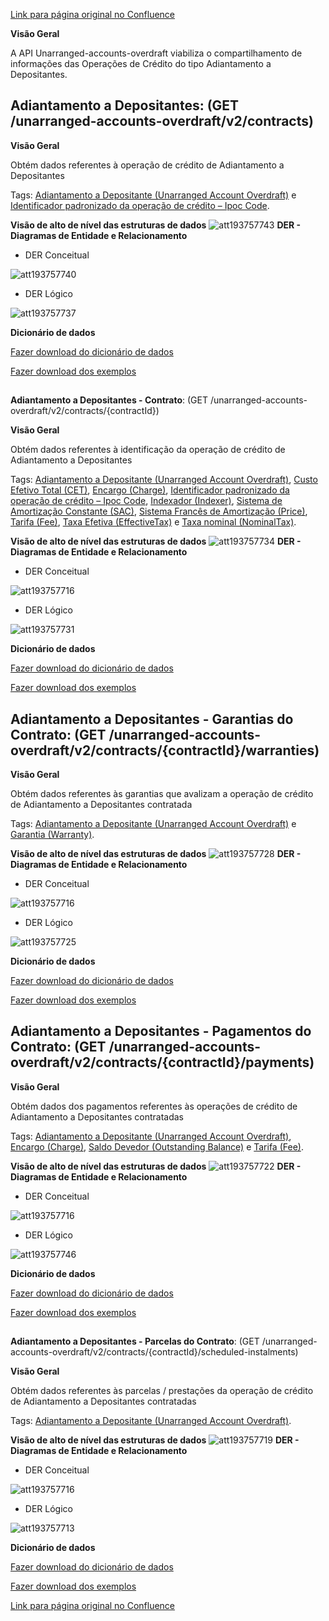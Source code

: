 [Link para página original no Confluence](https://openfinancebrasil.atlassian.net/wiki/spaces/OF/pages/193757644)

**Visão Geral**

A API Unarranged-accounts-overdraft viabiliza o compartilhamento de informações das Operações de Crédito do tipo Adiantamento a Depositantes.

## **Adiantamento a Depositantes**: (GET /unarranged-accounts-overdraft/v2/contracts)

**Visão Geral**

Obtém dados referentes à operação de crédito de Adiantamento a Depositantes

Tags: [Adiantamento a Depositante (Unarranged Account Overdraft)](https://openfinancebrasil.atlassian.net/wiki/spaces/OF/pages/17379230#Adiantamento-a-Depositante-%28Unarranged-Account-Overdraft%29) e [Identificador padronizado da operação de crédito – Ipoc Code](https://openfinancebrasil.atlassian.net/wiki/spaces/OF/pages/17379230#Identificador-Padronizado-da-Opera%C3%A7%C3%A3o-de-Cr%C3%A9dito-%E2%80%93-Ipoc-Code).

**Visão de alto de nível das estruturas de dados**
![att193757743](Informa%c3%a7%c3%b5es%20Gerais%20-%20Adiantamento%20a%20Depositantes%20-%20v2.1.0-rc.2/attachments/TLD_UnarrangedAccountsOverdraft_List-11e82848.png)
**DER - Diagramas de Entidade e Relacionamento**

- DER Conceitual

![att193757740](Informa%c3%a7%c3%b5es%20Gerais%20-%20Adiantamento%20a%20Depositantes%20-%20v2.1.0-rc.2/attachments/DER_UnarrangedAccOverdraft_List_Conceitual-7cb78532.png)

- DER Lógico

![att193757737](Informa%c3%a7%c3%b5es%20Gerais%20-%20Adiantamento%20a%20Depositantes%20-%20v2.1.0-rc.2/attachments/DER_UnarrangedAccountOverdraft_List-62c962b2.png)

**Dicionário de dados**

[Fazer download do dicionário de dados](https://openbanking-brasil.github.io/openapi/dictionary/unarrangedAccountsOverdraftGetContracts_v2.csv)

[Fazer download dos exemplos](https://openfinancebrasil.atlassian.net/wiki/download/attachments/9961672/unarrangedAccountsOverdraftGetContracts.csv?api=v2&amp;download=true)

##   
**Adiantamento a Depositantes - Contrato**: (GET /unarranged-accounts-overdraft/v2/contracts/{contractId})

**Visão Geral**

Obtém dados referentes à identificação da operação de crédito de Adiantamento a Depositantes

Tags: [Adiantamento a Depositante (Unarranged Account Overdraft)](https://openfinancebrasil.atlassian.net/wiki/spaces/OF/pages/17379230#Adiantamento-a-Depositante-%28Unarranged-Account-Overdraft%29), [Custo Efetivo Total (CET)](https://openfinancebrasil.atlassian.net/wiki/spaces/OF/pages/17379230#Custo-Efetivo-Total-%28CET%29), [Encargo (Charge)](https://openfinancebrasil.atlassian.net/wiki/spaces/OF/pages/17379230#Encargo-%28Charge%29), [Identificador padronizado da operação de crédito – Ipoc Code](https://openfinancebrasil.atlassian.net/wiki/spaces/OF/pages/17379230#Identificador-Padronizado-da-Opera%C3%A7%C3%A3o-de-Cr%C3%A9dito-%E2%80%93-Ipoc-Code), [Indexador (Indexer)](https://openfinancebrasil.atlassian.net/wiki/spaces/OF/pages/17379230#Indexador-%28Indexer%29), [Sistema de Amortização Constante (SAC)](https://openfinancebrasil.atlassian.net/wiki/spaces/OF/pages/17379230#Sistema-de-Amortiza%C3%A7%C3%A3o-Constante-%28SAC%29), [Sistema Francês de Amortização (Price)](https://openfinancebrasil.atlassian.net/wiki/spaces/OF/pages/17379230#Sistema-Franc%C3%AAs-de-Amortiza%C3%A7%C3%A3o-%28Price%29), [Tarifa (Fee)](https://openfinancebrasil.atlassian.net/wiki/spaces/OF/pages/17379230#Tarifa-%28Fee%29), [Taxa Efetiva (EffectiveTax)](https://openfinancebrasil.atlassian.net/wiki/spaces/OF/pages/17379230#Taxa-Efetiva-%28EffectiveTax%29) e [Taxa nominal (NominalTax)](https://openfinancebrasil.atlassian.net/wiki/spaces/OF/pages/17379230#Taxa-nominal-%28NominalTax%29).

**Visão de alto de nível das estruturas de dados**
![att193757734](Informa%c3%a7%c3%b5es%20Gerais%20-%20Adiantamento%20a%20Depositantes%20-%20v2.1.0-rc.2/attachments/TLD_UnarrangedAccountsOverdraft_Contract-b511db56.png)
**DER - Diagramas de Entidade e Relacionamento**

- DER Conceitual

![att193757716](Informa%c3%a7%c3%b5es%20Gerais%20-%20Adiantamento%20a%20Depositantes%20-%20v2.1.0-rc.2/attachments/DER_UnarrangedAccountsOverdraft-1f5fe687.png)

- DER Lógico

![att193757731](Informa%c3%a7%c3%b5es%20Gerais%20-%20Adiantamento%20a%20Depositantes%20-%20v2.1.0-rc.2/attachments/DER_UnarrangedAccountsOverdraft_Contract-cf6c3b8d.png)

**Dicionário de dados**

[Fazer download do dicionário de dados](https://openbanking-brasil.github.io/openapi/dictionary/unarrangedAccountsOverdraftGetContractsContractId_v2.csv)

[Fazer download dos exemplos](https://openfinancebrasil.atlassian.net/wiki/download/attachments/9961672/unarrangedAccountsOverdraftGetContractsContractId.csv?api=v2&amp;download=true)

## **Adiantamento a Depositantes - Garantias do Contrato**: (GET /unarranged-accounts-overdraft/v2/contracts/{contractId}/warranties)

**Visão Geral**

Obtém dados referentes às garantias que avalizam a operação de crédito de Adiantamento a Depositantes contratada

Tags: [Adiantamento a Depositante (Unarranged Account Overdraft)](https://openfinancebrasil.atlassian.net/wiki/spaces/OF/pages/17379230#Adiantamento-a-Depositante-%28Unarranged-Account-Overdraft%29) e [Garantia (Warranty)](https://openfinancebrasil.atlassian.net/wiki/spaces/OF/pages/17379230#Garantia-%28Warranty%29).

**Visão de alto de nível das estruturas de dados**
![att193757728](Informa%c3%a7%c3%b5es%20Gerais%20-%20Adiantamento%20a%20Depositantes%20-%20v2.1.0-rc.2/attachments/TLD_UnarrangedAccountsOverdraft_Warranties-9db6e796.png)
**DER - Diagramas de Entidade e Relacionamento**

- DER Conceitual

![att193757716](Informa%c3%a7%c3%b5es%20Gerais%20-%20Adiantamento%20a%20Depositantes%20-%20v2.1.0-rc.2/attachments/DER_UnarrangedAccountsOverdraft-1f5fe687.png)

- DER Lógico

![att193757725](Informa%c3%a7%c3%b5es%20Gerais%20-%20Adiantamento%20a%20Depositantes%20-%20v2.1.0-rc.2/attachments/DER_UnarrangedAccountsOverdraft_Warranties-9ff37998.png)

**Dicionário de dados**

[Fazer download do dicionário de dados](https://openbanking-brasil.github.io/openapi/dictionary/unarrangedAccountsOverdraftGetContractsContractIdWarranties_v2.csv)

[Fazer download dos exemplos](https://openfinancebrasil.atlassian.net/wiki/download/attachments/9961672/unarrangedAccountsOverdraftGetContractsContractIdWarranties.csv?api=v2&amp;download=true)  

## **Adiantamento a Depositantes - Pagamentos do Contrato**: (GET /unarranged-accounts-overdraft/v2/contracts/{contractId}/payments)

**Visão Geral**

Obtém dados dos pagamentos referentes às operações de crédito de Adiantamento a Depositantes contratadas

Tags: [Adiantamento a Depositante (Unarranged Account Overdraft)](https://openfinancebrasil.atlassian.net/wiki/spaces/OF/pages/17379230#Adiantamento-a-Depositante-%28Unarranged-Account-Overdraft%29), [Encargo (Charge)](https://openfinancebrasil.atlassian.net/wiki/spaces/OF/pages/17379230#Encargo-%28Charge%29), [Saldo Devedor (Outstanding Balance)](https://openfinancebrasil.atlassian.net/wiki/spaces/OF/pages/17379230#Saldo-Devedor-%28Outstanding-Balance%29) e [Tarifa (Fee)](https://openfinancebrasil.atlassian.net/wiki/spaces/OF/pages/17379230#Tarifa-%28Fee%29).

**Visão de alto de nível das estruturas de dados**
![att193757722](Informa%c3%a7%c3%b5es%20Gerais%20-%20Adiantamento%20a%20Depositantes%20-%20v2.1.0-rc.2/attachments/TLD_UnarrangedAccountsOverdraft_Payments-19ca5a52.png)
**DER - Diagramas de Entidade e Relacionamento**

- DER Conceitual

![att193757716](Informa%c3%a7%c3%b5es%20Gerais%20-%20Adiantamento%20a%20Depositantes%20-%20v2.1.0-rc.2/attachments/DER_UnarrangedAccountsOverdraft-1f5fe687.png)

- DER Lógico

![att193757746](Informa%c3%a7%c3%b5es%20Gerais%20-%20Adiantamento%20a%20Depositantes%20-%20v2.1.0-rc.2/attachments/DER_UnarrangedAccountsOverdraft_Payments-f5bdbe9f.png)

**Dicionário de dados**

[Fazer download do dicionário de dados](https://openbanking-brasil.github.io/openapi/dictionary/unarrangedAccountsOverdraftGetContractsContractIdPayments_v2.csv)

[Fazer download dos exemplos](https://openfinancebrasil.atlassian.net/wiki/download/attachments/9961672/unarrangedAccountsOverdraftGetContractsContractIdPayments.csv?api=v2&amp;download=true)

##   
**Adiantamento a Depositantes - Parcelas do Contrato**: (GET /unarranged-accounts-overdraft/v2/contracts/{contractId}/scheduled-instalments)

**Visão Geral**

Obtém dados referentes às parcelas / prestações da operação de crédito de Adiantamento a Depositantes contratadas

Tags: [Adiantamento a Depositante (Unarranged Account Overdraft)](https://openfinancebrasil.atlassian.net/wiki/spaces/OF/pages/17379230#Adiantamento-a-Depositante-%28Unarranged-Account-Overdraft%29).

**Visão de alto de nível das estruturas de dados**
![att193757719](Informa%c3%a7%c3%b5es%20Gerais%20-%20Adiantamento%20a%20Depositantes%20-%20v2.1.0-rc.2/attachments/TLD_UnarrangedAccountsOverdraft_Instalments-13550441.png)
**DER - Diagramas de Entidade e Relacionamento**

- DER Conceitual

![att193757716](Informa%c3%a7%c3%b5es%20Gerais%20-%20Adiantamento%20a%20Depositantes%20-%20v2.1.0-rc.2/attachments/DER_UnarrangedAccountsOverdraft-1f5fe687.png)

- DER Lógico

![att193757713](Informa%c3%a7%c3%b5es%20Gerais%20-%20Adiantamento%20a%20Depositantes%20-%20v2.1.0-rc.2/attachments/DER_UnarrangedAccountsOverdraft_Instalments-92c17364.png)

**Dicionário de dados**

[Fazer download do dicionário de dados](https://openbanking-brasil.github.io/openapi/dictionary/unarrangedAccountsOverdraftGetContractsContractIdScheduledInstalments_v2.csv)

[Fazer download dos exemplos](https://openfinancebrasil.atlassian.net/wiki/download/attachments/9961672/unarrangedAccountsOverdraftGetContractsContractIdScheduledInstalments.csv?api=v2&amp;download=true)

[Link para página original no Confluence](https://openfinancebrasil.atlassian.net/wiki/spaces/OF/pages/193757644)